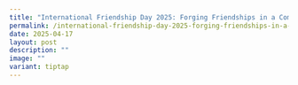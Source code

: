 ```yaml
---
title: "International Friendship Day 2025: Forging Friendships in a Complex World"
permalink: /international-friendship-day-2025-forging-friendships-in-a-complex-world/
date: 2025-04-17
layout: post
description: ""
image: ""
variant: tiptap
---
```


